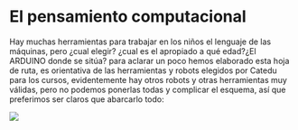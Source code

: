 
# El pensamiento computacional

Hay muchas herramientas para trabajar en los niños el lenguaje de las máquinas, pero ¿cual elegir? ¿cual es el apropiado a qué edad?¿El ARDUINO donde se sitúa? para aclarar un poco hemos elaborado esta hoja de ruta, es orientativa de las herramientas y robots elegidos por Catedu para los cursos, evidentemente hay otros robots y otras herramientas muy válidas, pero no podemos ponerlas todas y complicar el esquema, así que preferimos ser claros que abarcarlo todo:

<img src="https://docs.google.com/drawings/d/1C-wPslYZaqZXwCpGNeedDuRY5LKm3Yz0v9N4sktA_kc/pub?w=960&amp;h=720" />

